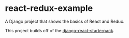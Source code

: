 # react-redux-example
A Django project that shows the basics of React and Redux.

This project builds off of the [django-react-starterpack](https://github.com/kkworden/django-react-starterpack).
